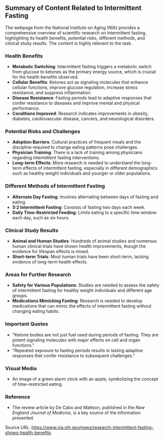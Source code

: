 ## Summary of Content Related to Intermittent Fasting

The webpage from the National Institute on Aging (NIA) provides a comprehensive overview of scientific research on intermittent fasting, highlighting its health benefits, potential risks, different methods, and clinical study results. The content is highly relevant to the task.

### Health Benefits
- **Metabolic Switching**: Intermittent fasting triggers a metabolic switch from glucose to ketones as the primary energy source, which is crucial for the health benefits observed.
- **Cellular Benefits**: Ketones act as signaling molecules that enhance cellular functions, improve glucose regulation, increase stress resistance, and suppress inflammation.
- **Disease Resistance**: Fasting periods lead to adaptive responses that confer resistance to diseases and improve mental and physical performance.
- **Conditions Improved**: Research indicates improvements in obesity, diabetes, cardiovascular disease, cancers, and neurological disorders.

### Potential Risks and Challenges
- **Adoption Barriers**: Cultural practices of frequent meals and the discipline required to change eating patterns pose challenges.
- **Physician Training**: There is a lack of training among physicians regarding intermittent fasting interventions.
- **Long-term Effects**: More research is needed to understand the long-term effects of intermittent fasting, especially in different demographics such as healthy weight individuals and younger or older populations.

### Different Methods of Intermittent Fasting
- **Alternate Day Fasting**: Involves alternating between days of fasting and eating.
- **5:2 Intermittent Fasting**: Consists of fasting two days each week.
- **Daily Time-Restricted Feeding**: Limits eating to a specific time window each day, such as six hours.

### Clinical Study Results
- **Animal and Human Studies**: Hundreds of animal studies and numerous human clinical trials have shown health improvements, though the evidence for lifespan effects is mixed.
- **Short-term Trials**: Most human trials have been short-term, lacking evidence of long-term health effects.

### Areas for Further Research
- **Safety for Various Populations**: Studies are needed to assess the safety of intermittent fasting for healthy weight individuals and different age groups.
- **Medications Mimicking Fasting**: Research is needed to develop medications that can mimic the effects of intermittent fasting without changing eating habits.

### Important Quotes
- "Ketone bodies are not just fuel used during periods of fasting. They are potent signaling molecules with major effects on cell and organ functions."
- "Repeated exposure to fasting periods results in lasting adaptive responses that confer resistance to subsequent challenges."

### Visual Media
- An image of a green alarm clock with an apple, symbolizing the concept of time-restricted eating.

### Reference
- The review article by De Cabo and Mattson, published in the _New England Journal of Medicine_, is a key source of the information presented.

Source URL: https://www.nia.nih.gov/news/research-intermittent-fasting-shows-health-benefits